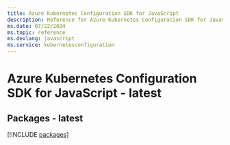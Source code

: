 ```yaml
---
title: Azure Kubernetes Configuration SDK for JavaScript
description: Reference for Azure Kubernetes Configuration SDK for JavaScript
ms.date: 07/22/2024
ms.topic: reference
ms.devlang: javascript
ms.service: kubernetesconfiguration
---
```

# Azure Kubernetes Configuration SDK for JavaScript - latest
## Packages - latest
[!INCLUDE [packages](kubernetes-configuration-index.md)]